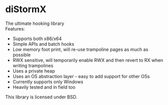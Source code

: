 # diStormX
The ultimate hooking library  
Features:  
* Supports both x86/x64
* Simple APIs and batch hooks
* Low memory foot print, will re-use trampoline pages as much as possible
* RWX sensitive, will temporarily enable RWX and then revert to RX when writing trampolines
* Uses a private heap
* Uses an OS abstraction layer - easy to add support for other OSs
* Currently supports only Windows
* Heavily tested and in field too

This library is licensed under BSD.
